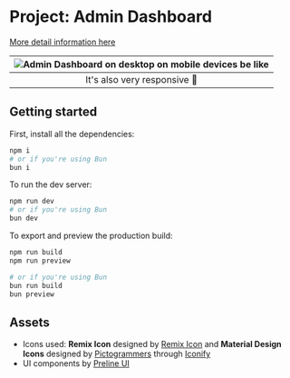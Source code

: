 # Project: Admin Dashboard

[More detail information here](https://www.theodinproject.com/lessons/foundations-etch-a-sketch)

| ![Admin Dashboard on desktop on mobile devices be like](https://i.ibb.co/8mFpZCT/Screenshot-20231128-113145-1.png) |
| :----------------------------------------------------------------------------------------------------------------: |
|                                            It's also very responsive 📱                                            |

## Getting started

First, install all the dependencies:

```bash
npm i
# or if you're using Bun
bun i
```

To run the dev server:

```bash
npm run dev
# or if you're using Bun
bun dev
```

To export and preview the production build:

```bash
npm run build
npm run preview

# or if you're using Bun
bun run build
bun preview
```

## Assets

- Icons used: **Remix Icon** designed by [Remix Icon](https://remixicon.com) and **Material Design Icons** designed by [Pictogrammers](https://pictogrammers.com/library/mdi) through [Iconify](https://iconify.design)
- UI components by [Preline UI](https://preline.co)
